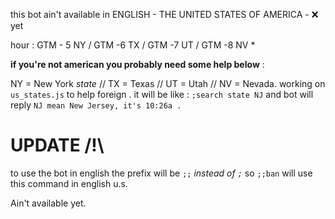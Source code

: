 this bot ain't available in ENGLISH - THE UNITED STATES OF AMERICA - ❌ yet

hour : GTM - 5 NY / GTM -6 TX  / GTM -7 UT / GTM -8 NV *

__if you're not american you probably need some help below__ :

NY = New York *state* // TX = Texas // UT = Utah // NV = Nevada. 
working on `us_states.js` to help foreign . it will be like : `;search state NJ` and bot will reply `NJ mean New Jersey, it's 10:26a .`

# UPDATE /!\

to use the bot in english the prefix will be `;;` *instead of `;`* so `;;ban` will use this command in english u.s.

Ain't available yet.
